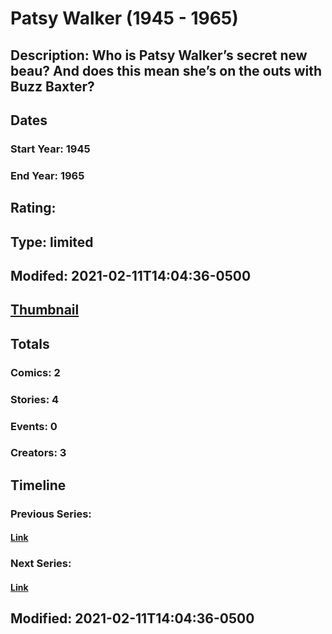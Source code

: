 # Patsy Walker (1945 - 1965)
## Description: Who is Patsy Walker’s secret new beau? And does this mean she’s on the outs with Buzz Baxter?
## Dates
### Start Year: 1945
### End Year: 1965
## Rating: 
## Type: limited
## Modifed: 2021-02-11T14:04:36-0500
## [Thumbnail](http://i.annihil.us/u/prod/marvel/i/mg/6/00/60257fb85c00c.jpg)
## Totals
### Comics: 2
### Stories: 4
### Events: 0
### Creators: 3
## Timeline
### Previous Series: 
#### [Link]()
### Next Series: 
#### [Link]()
## Modified: 2021-02-11T14:04:36-0500